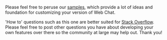 Please feel free to peruse our [samples](https://github.com/Microsoft/BotFramework-WebChat/tree/master/samples), which provide a lot of ideas and foundation for customizing your version of Web Chat.

'How to' questions such as this one are better suited for [Stack Overflow](https://stackoverflow.com/tags/botframework). Please feel free to post other questions you have about developing your own features over there so the community at large may help out. Thank you!
